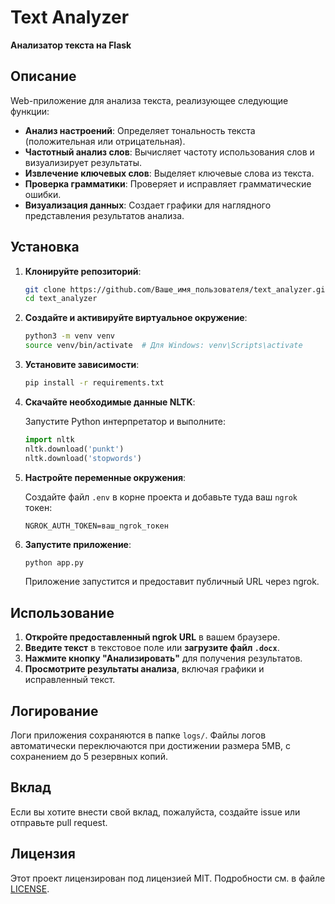 # Text Analyzer

**Анализатор текста на Flask**

## Описание

Web-приложение для анализа текста, реализующее следующие функции:

- **Анализ настроений**: Определяет тональность текста (положительная или отрицательная).
- **Частотный анализ слов**: Вычисляет частоту использования слов и визуализирует результаты.
- **Извлечение ключевых слов**: Выделяет ключевые слова из текста.
- **Проверка грамматики**: Проверяет и исправляет грамматические ошибки.
- **Визуализация данных**: Создает графики для наглядного представления результатов анализа.

## Установка

1. **Клонируйте репозиторий**:

    ```bash
    git clone https://github.com/Ваше_имя_пользователя/text_analyzer.git
    cd text_analyzer
    ```

2. **Создайте и активируйте виртуальное окружение**:

    ```bash
    python3 -m venv venv
    source venv/bin/activate  # Для Windows: venv\Scripts\activate
    ```

3. **Установите зависимости**:

    ```bash
    pip install -r requirements.txt
    ```

4. **Скачайте необходимые данные NLTK**:

    Запустите Python интерпретатор и выполните:

    ```python
    import nltk
    nltk.download('punkt')
    nltk.download('stopwords')
    ```

5. **Настройте переменные окружения**:

    Создайте файл `.env` в корне проекта и добавьте туда ваш `ngrok` токен:

    ```
    NGROK_AUTH_TOKEN=ваш_ngrok_токен
    ```

6. **Запустите приложение**:

    ```bash
    python app.py
    ```

    Приложение запустится и предоставит публичный URL через ngrok.

## Использование

1. **Откройте предоставленный ngrok URL** в вашем браузере.
2. **Введите текст** в текстовое поле или **загрузите файл `.docx`**.
3. **Нажмите кнопку "Анализировать"** для получения результатов.
4. **Просмотрите результаты анализа**, включая графики и исправленный текст.

## Логирование

Логи приложения сохраняются в папке `logs/`. Файлы логов автоматически переключаются при достижении размера 5MB, с сохранением до 5 резервных копий.

## Вклад

Если вы хотите внести свой вклад, пожалуйста, создайте issue или отправьте pull request.

## Лицензия

Этот проект лицензирован под лицензией MIT. Подробности см. в файле [LICENSE](LICENSE).